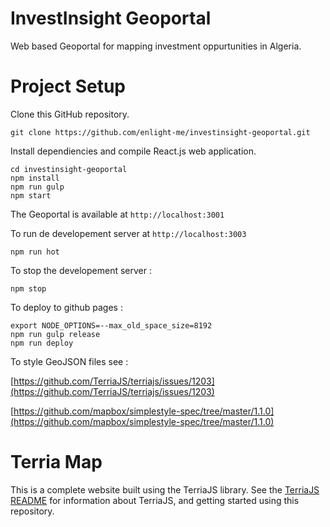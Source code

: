 # InvestInsight Geoportal
Web based Geoportal for mapping investment oppurtunities in Algeria.

Project Setup
============

Clone this GitHub repository. 
``` 
git clone https://github.com/enlight-me/investinsight-geoportal.git
```

Install dependiencies and compile React.js web application.

```
cd investinsight-geoportal
npm install
npm run gulp
npm start
```
The Geoportal is available at ```http://localhost:3001```

To run de developement server at ```http://localhost:3003```
```
npm run hot
```

To stop the developement server :
```
npm stop
```

To deploy to github pages :
```
export NODE_OPTIONS=--max_old_space_size=8192
npm run gulp release
npm run deploy
```

To style GeoJSON files see :

 [https://github.com/TerriaJS/terriajs/issues/1203](https://github.com/TerriaJS/terriajs/issues/1203)
 
 [https://github.com/mapbox/simplestyle-spec/tree/master/1.1.0](https://github.com/mapbox/simplestyle-spec/tree/master/1.1.0)


Terria Map
==========

This is a complete website built using the TerriaJS library. See the [TerriaJS README](https://github.com/TerriaJS/TerriaJS) for information about TerriaJS, and getting started using this repository.
